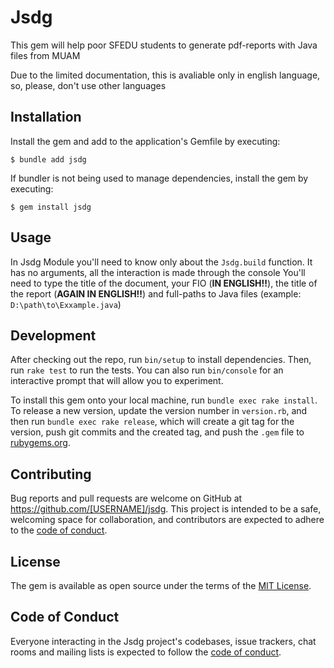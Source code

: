 # Jsdg

This gem will help poor SFEDU students to generate pdf-reports with Java files from MUAM

Due to the limited documentation, this is avaliable only in english language, so, please, don't use other languages

## Installation

Install the gem and add to the application's Gemfile by executing:

    $ bundle add jsdg

If bundler is not being used to manage dependencies, install the gem by executing:

    $ gem install jsdg

## Usage

In Jsdg Module you'll need to know only about the `Jsdg.build` function.
It has no arguments, all the interaction is made through the console
You'll need to type the title of the document, your FIO (**IN ENGLISH!!**), the title of the report (**AGAIN IN ENGLISH!!**) and full-paths to Java files (example: `D:\path\to\Exxample.java`)

## Development

After checking out the repo, run `bin/setup` to install dependencies. Then, run `rake test` to run the tests. You can also run `bin/console` for an interactive prompt that will allow you to experiment.

To install this gem onto your local machine, run `bundle exec rake install`. To release a new version, update the version number in `version.rb`, and then run `bundle exec rake release`, which will create a git tag for the version, push git commits and the created tag, and push the `.gem` file to [rubygems.org](https://rubygems.org).

## Contributing

Bug reports and pull requests are welcome on GitHub at https://github.com/[USERNAME]/jsdg. This project is intended to be a safe, welcoming space for collaboration, and contributors are expected to adhere to the [code of conduct](https://github.com/[USERNAME]/jsdg/blob/master/CODE_OF_CONDUCT.md).

## License

The gem is available as open source under the terms of the [MIT License](https://opensource.org/licenses/MIT).

## Code of Conduct

Everyone interacting in the Jsdg project's codebases, issue trackers, chat rooms and mailing lists is expected to follow the [code of conduct](https://github.com/[USERNAME]/jsdg/blob/master/CODE_OF_CONDUCT.md).
